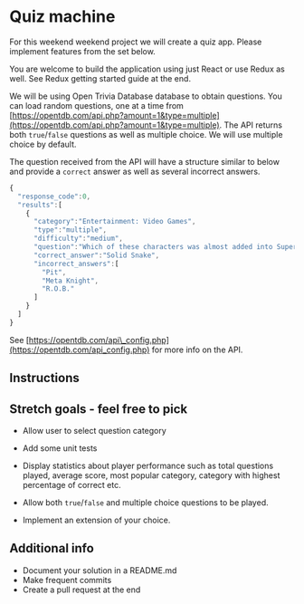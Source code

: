 # Quiz machine

For this weekend weekend project we will create a quiz app. Please implement features from the set below.

You are welcome to build the application using just React or use Redux as well. See Redux getting started guide at the end.

We will be using Open Trivia Database database to obtain questions. You can load random questions, one at a time from [https://opentdb.com/api.php?amount=1&type=multiple](https://opentdb.com/api.php?amount=1&type=multiple). The API returns both `true`/`false` questions as well as multiple choice. We will use multiple choice by default.

The question received from the API will have a structure similar to below and provide a `correct` answer as well as several incorrect answers.

```js
{
  "response_code":0,
  "results":[
    {
      "category":"Entertainment: Video Games",
      "type":"multiple",
      "difficulty":"medium",
      "question":"Which of these characters was almost added into Super Smash Bros. Melee, but not included as the game was too far in development?",
      "correct_answer":"Solid Snake",
      "incorrect_answers":[
        "Pit",
        "Meta Knight",
        "R.O.B."
      ]
    }
  ]
}
```


See [https://opentdb.com/api\_config.php](https://opentdb.com/api_config.php) for more info on the API.

## Instructions

<!-- * Fork and clone this repo. Run `npm install` to get all dependencies.

* Load the first question automatically at the beginning using `componentDidMount` and display it to the user. Alongside buttons for the answers.

* If the user clicks a correct answer, notify the user and increment the score by 1. On an incorrect answer, notify the user and reset the score to 0. You are welcome to use an alternative scoring system if you prefer.

* If the user answers the question correctly load the next question.

* Each correct answer should increment the score. It's up to you how you want to score answers. You could apply a different score for different difficulty grades. After each correct answer display the next question -->

<!-- * ------ Make the app responsive and look good at all screen sizes. -->

## Stretch goals - feel free to pick

<!-- * Show the user a 'happy' animated gif on a correct answer and a 'sad' gif on incorrect answer. -->

* Allow user to select question category

<!-- * Allow user to select difficulty level -->

* Add some unit tests

<!-- * Implement a scoring system that gives higher scores for more difficult questions -->

<!-- * Create a high score table. When a user finishes the game, for example answers a question incorrectly, allow them to enter their name and add it along with score to a high score table. -->

* Display statistics about player performance such as total questions played, average score, most popular category, category with highest percentage of correct etc.

* Allow both `true`/`false` and multiple choice questions to be played.

* Implement an extension of your choice.

## Additional info

* Document your solution in a README.md
* Make frequent commits
* Create a pull request at the end

<!-- ## Redux getting started guide

![](/redux.png)

If you are using planning to use Redux, use the steps below to help you get started.

- Create a React `Question` component that will display a question to the user. It will receive 2 props from container.

  - `question` object - current question from store that will come from `mapStateToProps`
  - `fetchQuestion` function - which will be used to trigger the fetching of a new `question` using `mapDispatchToProps`

- The React `Question` component should implement a `componentDidMount` method that we will use to trigger the initial question load. Add a console.log at the beginning of `componentDidMount` to output `Step 1: calling fetchQuestion`.

- Create a Redux `QuestionContainer` that will talk to Redux on behalf of `Question` component.

- In `QuestionContainer` implement a `mapDispatchToProps` method which we will use to receive the `fetchQuestion` call from the `QuestionComponent`. Add a console.log inside the method which implements `fetchQuestion` in `mapDispatchToProps` saying `Step 2: getting action creator`

- Create an asynchronous action creator in `actions/index.js` called `fetchQuestionFromAPI`. It should return a function which will receive `dispatch`. Inside the function, implement a `fetch` to the API to receive the question. Add a console.log just inside the action creator saying `Step 3: calling fetch`. Add another console.log inside the second `then` of the `fetch` and console.log the returned data.

- Import the `fetchQuestionFromAPI` action creator from previous step into `QuestionContainer` call it using `dispatch` from `mapDispatchToProps`.

- Implement a new action, which will receive data returned by the fetch call and return a new action object which should have an action type of `RECEIVE_QUESTION` and a `question` property which should be set the received question object. Add a console.log with `Step 4 - creating RECEIVE_QUESTION question object` to the action creator.

- Implement a reducer called `question` to handle the `RECEIVE_QUESTION` action and set it in state. Add a console.log with `Step 5 - setting question in state`. You may want to initialise the default value of state to be an empty object. Don't forget to implement the default case.

- Add the `question` reducer to `reducers/index.js` and remove the `placeholder` reducer as we no longer need it.

- Implement `mapStateToProps` in `QuestionContainer` which should take the `question` from reducer state and pass it as a `question` prop to the `Question` component. Add a console.log to `mapStateToProps` which outputs `Step 6 - calling mapStateToProps in QuestionContainer`.

- Add some conditional rendering that checks if the question object received as `props` is not just an empty object to ensure it can be rendered without errors. -->
